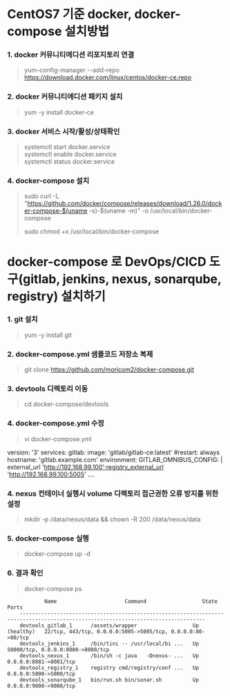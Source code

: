 # CentOS7 기준 docker, docker-compose 설치방법

### 1. docker 커뮤니티에디션  리포지토리 연결 
> yum-config-manager --add-repo https://download.docker.com/linux/centos/docker-ce.repo  

### 2. docker 커뮤니티에디션 패키지 설치 
> yum -y install docker-ce  

### 3. docker 서비스 시작/활성/상태확인 
> systemctl start docker.service  
> systemctl enable docker.service  
> systemctl status docker.service  

### 4. docker-compose 설치 
> sudo curl -L "https://github.com/docker/compose/releases/download/1.26.0/docker-compose-$(uname -s)-$(uname -m)" -o /usr/local/bin/docker-compose  
>
> sudo chmod +x /usr/local/bin/docker-compose  


# docker-compose 로 DevOps/CICD 도구(gitlab, jenkins, nexus, sonarqube, registry) 설치하기

### 1. git 설치
> yum -y install git  

### 2. docker-compose.yml 샘플코드 저장소 복제
> git clone https://github.com/moricom2/docker-compose.git  

### 3. devtools 디렉토리 이동
> cd docker-compose/devtools  

### 4. docker-compose.yml 수정
> vi docker-compose.yml
>> 

  version: '3'
  services:
    gitlab:
      image: 'gitlab/gitlab-ce:latest'
      #restart: always
      hostname: 'gitlab.example.com'
      environment:
        GITLAB_OMNIBUS_CONFIG: |
          external_url 'http://192.168.99.100';registry_external_url 'http://192.168.99.100:5005'
          ....
          
### 4. nexus 컨테이너 실행시 volume 디렉토리 접근권한 오류 방지를 위한 설정
> mkdir -p /data/nexus/data && chown -R 200 /data/nexus/data  

### 5. docker-compose 실행
> docker-compose up -d  

### 6. 결과 확인
> docker-compose ps  
>> 

                Name                      Command                  State                                  Ports
        ----------------------------------------------------------------------------------------------------------------------------------  
        devtools_gitlab_1      /assets/wrapper                  Up (healthy)   22/tcp, 443/tcp, 0.0.0.0:5005->5005/tcp, 0.0.0.0:80->80/tcp  
        devtools_jenkins_1     /bin/tini -- /usr/local/bi ...   Up             50000/tcp, 0.0.0.0:8080->8080/tcp  
        devtools_nexus_1       /bin/sh -c java   -Dnexus- ...   Up             0.0.0.0:8081->8081/tcp  
        devtools_registry_1    registry cmd/registry/conf ...   Up             0.0.0.0:5000->5000/tcp  
        devtools_sonarqube_1   bin/run.sh bin/sonar.sh          Up             0.0.0.0:9000->9000/tcp  
